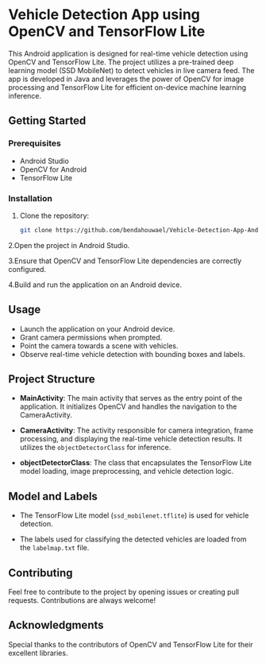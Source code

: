 # Vehicle Detection App using OpenCV and TensorFlow Lite

This Android application is designed for real-time vehicle detection using OpenCV and TensorFlow Lite. The project utilizes a pre-trained deep learning model (SSD MobileNet) to detect vehicles in live camera feed. The app is developed in Java and leverages the power of OpenCV for image processing and TensorFlow Lite for efficient on-device machine learning inference.

## Getting Started

### Prerequisites

- Android Studio
- OpenCV for Android
- TensorFlow Lite

### Installation

1. Clone the repository:
   ```bash
   git clone https://github.com/bendahouwael/Vehicle-Detection-App-Android.git
   
2.Open the project in Android Studio.

3.Ensure that OpenCV and TensorFlow Lite dependencies are correctly configured.

4.Build and run the application on an Android device.

## Usage

- Launch the application on your Android device.
- Grant camera permissions when prompted.
- Point the camera towards a scene with vehicles.
- Observe real-time vehicle detection with bounding boxes and labels.

## Project Structure

- **MainActivity**: The main activity that serves as the entry point of the application. It initializes OpenCV and handles the navigation to the CameraActivity.

- **CameraActivity**: The activity responsible for camera integration, frame processing, and displaying the real-time vehicle detection results. It utilizes the `objectDetectorClass` for inference.

- **objectDetectorClass**: The class that encapsulates the TensorFlow Lite model loading, image preprocessing, and vehicle detection logic.

## Model and Labels

- The TensorFlow Lite model (`ssd_mobilenet.tflite`) is used for vehicle detection.

- The labels used for classifying the detected vehicles are loaded from the `labelmap.txt` file.

## Contributing

Feel free to contribute to the project by opening issues or creating pull requests. Contributions are always welcome!

## Acknowledgments

Special thanks to the contributors of OpenCV and TensorFlow Lite for their excellent libraries.
